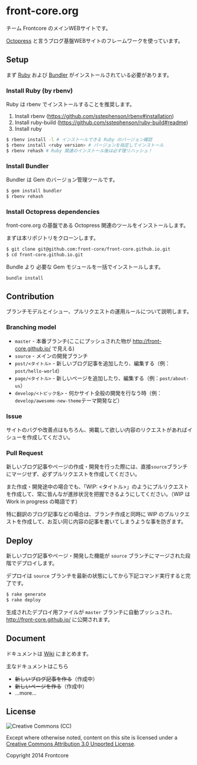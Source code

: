 # front-core.org

チーム Frontcore のメインWEBサイトです。

[Octopress](http://octopress.org/) と言うブログ基盤WEBサイトのフレームワークを使っています。


## Setup

まず [Ruby](https://www.ruby-lang.org/) および [Bundler](http://bundler.io/) がインストールされている必要があります。

### Install Ruby (by rbenv)

Ruby は rbenv でインストールすることを推奨します。

1. Install rbenv (https://github.com/sstephenson/rbenv#installation)
2. Install ruby-build (https://github.com/sstephenson/ruby-build#readme)
3. Install ruby

```sh
$ rbenv install -l # インストールできる Ruby のバージョン確認
$ rbenv install <ruby version> # バージョンを指定してインストール
$ rbenv rehash # Ruby 関連のインストール後は必ず理リハッシュ！
```

### Install Bundler

Bundler は Gem のバージョン管理ツールです。

```sh
$ gem install bundler
$ rbenv rehash
```

### Install Octopress dependencies

front-core.org の基盤である Octopress 関連のツールをインストールします。

まずは本リポジトリをクローンします。

```sh
$ git clone git@github.com:front-core/front-core.github.io.git
$ cd front-core.github.io.git
```
Bundle より 必要な Gem モジュールを一括でインストールします。

```sh
bundle install
```

## Contribution

ブランチモデルとイシュー、プルリクエストの運用ルールについて説明します。

### Branching model

* `master` - 本番ブランチ(ここにプッシュされた物が http://front-core.github.io/ で見える)
* `source` - メインの開発ブランチ
 * `post/<タイトル>` - 新しいブログ記事を追加したり、編集する（例：`post/hello-world`）
 * `page/<タイトル>` - 新しいページを追加したり、編集する（例：`post/about-us`）
 * `develop/<トピック名>` - 何かサイト全般の開発を行なう時（例：`develop/awesome-new-theme`テーマ開発など）
 
### Issue

サイトのバグや改善点はもちろん、掲載して欲しい内容のリクエストがあればイシューを作成してください。

### Pull Request

新しいブログ記事やページの作成・開発を行った際には、直接`source`ブランチにマージせず、必ずプルリクエストを作成してください。

また作成・開発途中の場合でも、「WIP: <タイトル>」のようにプルリクエストを作成して、常に皆んなが進捗状況を把握できるようにしてください。（WIP は Work in progress の略語です）

特に翻訳のブログ記事などの場合は、ブランチ作成と同時に WIP のプルリクエストを作成して、お互い同じ内容の記事を書いてしまうような事を防ぎます。


## Deploy

新しいブログ記事やページ・開発した機能が `source` ブランチにマージされた段階でデプロイします。

デプロイは `source` ブランチを最新の状態にしてから下記コマンド実行すると完了です。

```sh
$ rake generate
$ rake deploy
```
生成されたデプロイ用ファイルが `master` ブランチに自動プッシュされ、http://front-core.github.io/ に公開されます。


## Document

ドキュメントは [Wiki](https://github.com/front-core/front-core.github.io/wiki) にまとめます。

主なドキュメントはこちら

* ~~新しいブログ記事を作る~~（作成中）
* ~~新しいページを作る~~（作成中）
* ...more...


## License

![Creative Commons (CC)](http://i.creativecommons.org/l/by/3.0/88x31.png)

Except where otherwise noted, content on this site is licensed under a [Creative Commons Attribution 3.0 Unported License](http://creativecommons.org/licenses/by/3.0/). 

Copyright 2014 Frontcore


